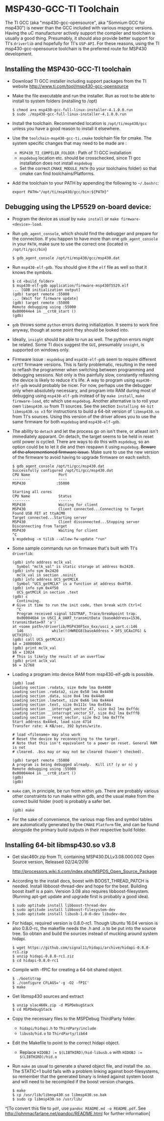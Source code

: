 
MSP430-GCC-TI Toolchain
=======================

The TI GCC (aka "msp430-gcc-opensource", aka "Somnium GCC for msp430") is newer 
than the GCC included with various mspgcc versions. Having the uC manufacturer
actively support the compiler and toolchain is usually a good thing. Presumably, 
it should also provide better support for TI's `driverlib` and hopefully for TI's 
`USP-API`. For these reasons, using the TI msp430-gcc-opensource toolchain is the 
preferred route for MSP430 development.

Installing the MSP430-GCC-TI toolchain
--------------------------------------

* Download TI GCC installer including support packages from the TI website
  <http://www.ti.com/tool/msp430-gcc-opensource>

* Make the file executable and run the installer. Run as root to be able to 
  install to system folders (installing to /opt)
    
    ~~~
    $ chmod a+x msp430-gcc-full-linux-installer-4.1.0.0.run
    $ sudo ./msp430-gcc-full-linux-installer-4.1.0.0.run
    ~~~
    
* Install the toolchain. Recommended location is `/opt/ti/msp430/gcc` unless you 
  have a good reason to install it elsewhere.

* Use the `toolchain-msp430-gcc-ti.cmake` toolchain file for cmake. The system
  specific changes that may need to be made are : 
    - `MSP430_TI_COMPILER_FOLDER` : Path of TI GCC installation
    - `mspdebug` location etc. should be crosschecked, since TI gcc installation
      does not install `mspdebug`
    - Set the correct `CMAKE_MODULE_PATH` (to your toolchains folder) so that 
      cmake can find toolchains/Platforms.

* Add the toolchain to your PATH by appending the following to `~/.bashrc`:

    ~~~
    export PATH="/opt/ti/msp430/gcc/bin:${PATH}"
    ~~~


Debugging using the LP5529 on-board device:
-------------------------------------------

* Program the device as usual by `make install` or `make firmware-<device>-load`.

* Run `gdb_agent_console`, which should find the debugger and prepare for the 
  connection. If you happen to have more than one `gdb_agent_console` in your
  `PATH`, make sure to use the correct one (located in `/opt/ti/gcc/bin`)

    ~~~
    $ gdb_agent_console /opt/ti/msp430/gcc/msp430.dat
    ~~~

* Run `msp430-elf-gdb`. You should give it the `elf` file as well so that it knows
  the symbols. 

    ~~~
    $ cd <build_folder>
    $ msp430-elf-gdb application/firmware-msp430f5529.elf 
    ... [GDB initialization output]
    (gdb) target remote :55000
    ... [Wait for firmware update]
    (gdb) target remote :55000 
    Remote debugging using :55000
    0x000044e4 in __crt0_start ()
    (gdb) 
    ~~~

* `gdb` throws some `python` errors during initialization. It seems to work fine anyway, 
  though at some point they should be looked into. 

* Ideally, `insight` should be able to run as well. The python errors might be related. 
  Some TI docs suggest the `GUI`, presumably `insight`, is supported on windows only.

* Firmware issue : `mspdebug` and `msp430-elf-gdb` seem to require different `ezFET`
  firmware versions. This is fairly problematic, resulting in the need to reflash the 
  programmer when switching between programming and debugging sessions. Not only is this
  painfully slow, constantly reflashing the device is likely to reduce it's life. A way to 
  program using `msp430-elf-gdb` would probably be nicer. For now, perhaps use the 
  debugger only when absolutely necessary, and program into RAM during most of debugging
  using `msp430-elf-gdb` instead of by `make install`, `make firmware-load`, etc which use
  `mspdebug`. Another alternative is to roll your own `libmsp430.so` from TI sources. See 
  the section `Installing 64-bit libmsp430.so v3` for instructions to build a 64-bit 
  version of `libmsp430.so` from TI's sources. Using this version of the driver allows you 
  to use the same firmware for both `mspdebug` and `msp430-elf-gdb`.

* The ability to `detach` and let the process go on isn't there, or atleast isn't 
  immediately apparant. On detach, the target seems to be held in reset until power
  is cycled. There are ways to do this with `mspdebug`, so an option could be to let
  it die and then respawn it using `mspdebug`. ~~Beware of the aforementioned firmware 
  issue.~~ Make sure to use the new version of the firmware to avoid having to upgrade 
  firmware on each switch.

    ~~~
    $ gdb_agent_console /opt/ti/gcc/msp430.dat 
    Successfully configured /opt/ti/gcc/msp430.dat
    CPU Name             Port
    --------             ----
    MSP430              :55000

    Starting all cores
    CPU Name             Status
    --------             ------
    MSP430               Waiting for client
    MSP430               Client connected...Connecting to Target
    Found USB FET at ttyACM0
    Target connected...Starting server
    MSP430               Client disconnected...Stopping server
    Disconnecting from Target
    MSP430               Waiting for client
    ^C
    $ mspdebug -n tilib --allow-fw-update "run"
    ~~~

* Some sample commands run on firmware that's built with TI's `driverlib`:

    ~~~
    (gdb) info address mclk_val
      Symbol "mclk_val" is static storage at address 0x2420.
    (gdb) info sym 0x2420
      mclk_val in section .noinit
    (gdb) info address UCS_getMCLK
      Symbol "UCS_getMCLK" is a function at address 0x4f50.
    (gdb) info sym 0x4f50
      UCS_getMCLK in section .text
    (gdb) c 
      Continuing.
    # Give it time to run the init code, then break with Ctrl+C
      ^C
      Program received signal SIGTRAP, Trace/breakpoint trap.
      0x000046b4 in USCI_A_UART_transmitData (baseAddress=1536, transmitData=97 'a')
	at <some path>/driverlib/MSP430F5xx_6xx/usci_a_uart.c:146
      146             while(!(HWREG8(baseAddress + OFS_UCAxIFG) & UCTXIFG))
    (gdb) call UCS_getMCLK()
    $4 = 24000000
    (gdb) print mclk_val
    $6 = 13824
    # This is likely the result of an overflow
    (gdb) print aclk_val
    $6 = 32768
    ~~~

* Loading a program into device RAM from msp430-elf-gdb is possible.

    ~~~
    (gdb) load
    Loading section .rodata, size 0x8e lma 0x4400
    Loading section .rodata2, size 0x50 lma 0x4490
    Loading section .data, size 0x4 lma 0x44e0
    Loading section .lowtext, size 0x66 lma 0x44e4
    Loading section .text, size 0x111c lma 0x454a
    Loading section __interrupt_vector_47, size 0x2 lma 0xffdc
    Loading section __interrupt_vector_57, size 0x2 lma 0xfff0
    Loading section __reset_vector, size 0x2 lma 0xfffe
    Start address 0x44e4, load size 4714
    Transfer rate: 4 KB/sec, 392 bytes/write.
    
    # load <filename> may also work
    # Reset the device by reconnecting to the target.
    # Note that this isn't equivalent to a power on reset. General RAM is not 
    # cleared. .bss may or may not be cleared (haven't checked).
    
    (gdb) target remote :55000
    A program is being debugged already.  Kill it? (y or n) y
    Remote debugging using :55000
    0x000044e4 in __crt0_start ()
    (gdb) 
    (gdb)
    ~~~
    
* `make` can, in principle, be run from within `gdb`. There are probably various other 
  constraints to run make within gdb, and the usual make from the correct build folder 
  (root) is probably a safer bet.
    
    ~~~
    (gdb) make
    ~~~

* For the sake of convenience, the various map files and symbol tables are 
  automatically generated by the `CMAKE` `Platform` file, and can be found alongside
  the primary build outputs in their respective build folder.


Installing 64-bit libmsp430.so v3.8
-----------------------------------

* Get slac460r.zip from TI, containing MSP430.DLLv3.08.000.002 Open Source version, 
  Released 02/24/2016

    <http://processors.wiki.ti.com/index.php/MSPDS_Open_Source_Package>
    

* According to the install docs, boost with BOOST_THREAD_PATCH is needed. Install
  libboost-thread-dev and hope for the best. Building boost itself is a pain. Version
  3.08 also requires libboost-filesystem. (Running apt-get update and upgrade first 
  is probably a good idea).

    ~~~
    $ sudo aptitude install libboost-thread-dev
    $ sudo aptitude install libboost-filesystem-dev
    $ sudo aptitude install libusb-1.0-0-dev libudev-dev
    ~~~

* For hidapi, required version is 0.8.0-rc1. Though Ubuntu 16.04 version is 
  also 0.8.0-rc, the makefile needs the .h and .o to be put into the source 
  tree. So obtain and build the sources instead of mucking around system hidapi.

    ~~~
    $ wget https://github.com/signal11/hidapi/archive/hidapi-0.8.0-rc1.zip
    $ unzip hidapi-0.8.0-rc1.ziz
    $ cd hidapi-0.8.0-rc1
    ~~~

* Compile with -fPIC for creating a 64-bit shared object. 

    ~~~
    $ ./bootstrap
    $ ./configure CFLAGS='-g -O2 -fPIC'
    $ make
    ~~~
    
* Get libmsp430 sources and extract

    ~~~
    $ unzip slac460k.zip -d MSPDebugStack
    $ cd MSPDebugStack
    ~~~
    
* Copy the necessary files to the MSPDebug ThirdParty folder. 
    - `hidapi/hidapi.h` to `ThirdPary/include` 
    - `libusb/hid.o` to `ThirdParty/lib64`

* Edit the Makefile to point to the correct hidapi object. 
    - Replace `HIDOBJ := $(LIBTHIRD)/hid-libusb.o` with `HIDOBJ := $(LIBTHIRD)/hid.o`
    
* Run `make` as usual to generate a shared object file, and install the .so. The 
  STATIC=1 build fails with a problem linking against boot-filesystems, so remember 
  that the generated binary is linked against system boost and will need to be 
  recompiled if the boost version changes.

    ~~~
    $ make
    $ cp /usr/lib/libmsp430.so libmsp430.so.bak
    $ sudo cp libmsp430.so /usr/lib/
    ~~~



^[To convert this file to `pdf`, use `pandoc README.md -o README.pdf`. See 
<http://johnmacfarlane.net/pandoc/README.html> for further information]
